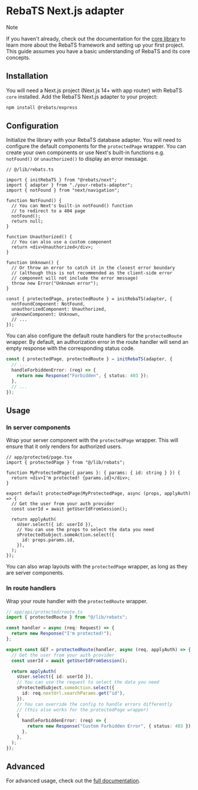 # RebaTS Next.js adapter

<!-- prettier-ignore -->
> [!NOTE]
> If you haven't already, check out the documentation for the [core library](https://github.com/Laci556/RebaTS)
> to learn more about the RebaTS framework and setting up your first project.
> This guide assumes you have a basic understanding of RebaTS and its core concepts.

## Installation

You will need a Next.js project (Next.js 14+ with app router) with RebaTS `core`
installed. Add the RebaTS Next.js adapter to your project:

```bash
npm install @rebats/express
```

## Configuration

Initialize the library with your RebaTS database adapter. You will need to
configure the default components for the `protectedPage` wrapper. You can create
your own components or use Next's built-in functions e.g. `notFound()` or
`unauthorized()` to display an error message.

```tsx
// @/lib/rebats.ts

import { initRebaTS } from "@rebats/next";
import { adapter } from "./your-rebats-adapter";
import { notFound } from "next/navigation";

function NotFound() {
  // You can Next's built-in notFound() function
  // to redirect to a 404 page
  notFound();
  return null;
}

function Unauthorized() {
  // You can also use a custom component
  return <div>Unauthorized</div>;
}

function Unknown() {
  // Or throw an error to catch it in the closest error boundary
  // (although this is not recommended as the client-side error
  // component will not include the error message)
  throw new Error("Unknown error");
}

const { protectedPage, protectedRoute } = initRebaTS(adapter, {
  notFoundComponent: NotFound,
  unauthorizedComponent: Unauthorized,
  unknownComponent: Unknown,
  // ...
});
```

You can also configure the default route handlers for the `protectedRoute`
wrapper. By default, an authorization error in the route handler will send an
empty response with the corresponding status code.

```ts
const { protectedPage, protectedRoute } = initRebaTS(adapter, {
  // ...
  handleForbiddenError: (req) => {
    return new Response("Forbidden", { status: 403 });
  },
  // ...
});
```

## Usage

### In server components

Wrap your server component with the `protectedPage` wrapper. This will ensure
that it only renders for authorized users.

```tsx
// app/protected/page.tsx
import { protectedPage } from "@/lib/rebats";

function MyProtectedPage({ params }: { params: { id: string } }) {
  return <div>I'm protected! {params.id}</div>;
}

export default protectedPage(MyProtectedPage, async (props, applyAuth) => {
  // Get the user from your auth provider
  const userId = await getUserIdFromSession();

  return applyAuth(
    sUser.select({ id: userId }),
    // You can use the props to select the data you need
    sProtectedSubject.someAction.select({
      id: props.params.id,
    }),
  );
});
```

You can also wrap layouts with the `protectedPage` wrapper, as long as they are
server components.

### In route handlers

Wrap your route handler with the `protectedRoute` wrapper.

```ts
// app/api/protected/route.ts
import { protectedRoute } from "@/lib/rebats";

const handler = async (req: Request) => {
  return new Response("I'm protected!");
};

export const GET = protectedRoute(handler, async (req, applyAuth) => {
  // Get the user from your auth provider
  const userId = await getUserIdFromSession();

  return applyAuth(
    sUser.select({ id: userId }),
    // You can use the request to select the data you need
    sProtectedSubject.someAction.select({
      id: req.nextUrl.searchParams.get("id"),
    }),
    // You can override the config to handle errors differently
    // (this also works for the protectedPage wrapper)
    {
      handleForbiddenError: (req) => {
        return new Response("Custom Forbidden Error", { status: 403 });
      },
    },
  );
});
```

## Advanced

For advanced usage, check out the [full documentation](https://rebats.dev).
